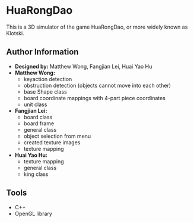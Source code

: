 # HuaRongDao
This is a 3D simulator of the game HuaRongDao, or more widely known as Klotski. 
## Author Information
- **Designed by:** Matthew Wong, Fangjian Lei, Huai Yao Hu
- **Matthew Wong:** 
  - keyaction detection
  - obstruction detection (objects cannot move into each other)
  - base Shape class 
  - board coordinate mappings with 4-part piece coordinates
  - unit class
- **Fangjian Lei:**
  - board class
  - board frame 
  - general class
  - object selection from menu
  - created texture images
  - texture mapping
- **Huai Yao Hu:**
  - texture mapping
  - general class
  - king class
  
## Tools
- C++
- OpenGL library
